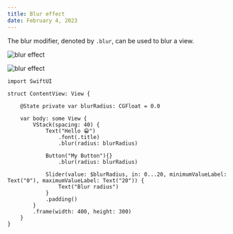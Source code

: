 ```yaml
---
title: Blur effect
date: February 4, 2023
---
```


The blur modifier, denoted by `.blur`, can be used to blur a view.

<p><img src="../assets/images/swiftui-blur-effect1.png" style="max-width:400px;" alt="blur effect"></p>
<p><img src="../assets/images/swiftui-blur-effect2.png" style="max-width:400px;" alt="blur effect"></p>

``` { .swift .pre1000 }
import SwiftUI

struct ContentView: View {

    @State private var blurRadius: CGFloat = 0.0

    var body: some View {
        VStack(spacing: 40) {
            Text("Hello 😁")
                .font(.title)
                .blur(radius: blurRadius)

            Button("My Button"){}
                .blur(radius: blurRadius)

            Slider(value: $blurRadius, in: 0...20, minimumValueLabel: Text("0"), maximumValueLabel: Text("20")) {
                Text("Blur radius")
            }
            .padding()
        }
        .frame(width: 400, height: 300)
    }
}
```
